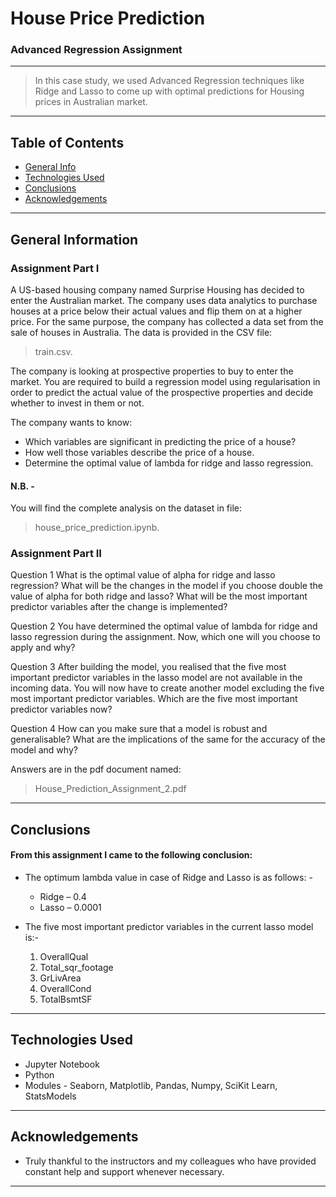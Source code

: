 # House Price Prediction
### Advanced Regression Assignment
------------------------------------------
> In this case study, we used Advanced Regression techniques like Ridge and Lasso to come up with optimal predictions for Housing prices in Australian market.

-------------------------------------------
## Table of Contents
* [General Info](#general-information)
* [Technologies Used](#technologies-used)
* [Conclusions](#conclusions)
* [Acknowledgements](#acknowledgements)

<!-- You can include any other section that is pertinent to your problem -->
-------------------------------------

## General Information

### Assignment Part I

A US-based housing company named Surprise Housing has decided to enter the Australian market. The company uses data analytics to purchase houses at a price below their actual values and flip them on at a higher price. For the same purpose, the company has collected a data set from the sale of houses in Australia. The data is provided in the CSV file:
> train.csv.

The company is looking at prospective properties to buy to enter the market. You are required to build a regression model using regularisation in order to predict the actual value of the prospective properties and decide whether to invest in them or not.

The company wants to know:

- Which variables are significant in predicting the price of a house?
- How well those variables describe the price of a house.
- Determine the optimal value of lambda for ridge and lasso regression.

#### N.B. - 
You will find the complete analysis on the dataset in file:
> house_price_prediction.ipynb.

### Assignment Part II

Question 1
What is the optimal value of alpha for ridge and lasso regression? What will be the changes in the model if you choose double the value of alpha for both ridge and lasso? What will be the most important predictor variables after the change is implemented?

Question 2
You have determined the optimal value of lambda for ridge and lasso regression during the assignment. Now, which one will you choose to apply and why?

Question 3
After building the model, you realised that the five most important predictor variables in the lasso model are not available in the incoming data. You will now have to create another model excluding the five most important predictor variables. Which are the five most important predictor variables now?

Question 4
How can you make sure that a model is robust and generalisable? What are the implications of the same for the accuracy of the model and why?

Answers are in the pdf document named:
> House_Prediction_Assignment_2.pdf

<!-- You don't have to answer all the questions - just the ones relevant to your project. -->
---------------------------------------------------

## Conclusions

#### From this assignment I came to the following conclusion:

- The optimum lambda value in case of Ridge and Lasso is as follows: -
  - Ridge – 0.4 
  - Lasso – 0.0001
    
- The five most important predictor variables in the current lasso model is:-
  1. OverallQual
  2. Total_sqr_footage
  3. GrLivArea
  4. OverallCond
  5. TotalBsmtSF 

<!-- You don't have to answer all the questions - just the ones relevant to your project. -->
-------------------------------------------

## Technologies Used

- Jupyter Notebook
- Python
- Modules - Seaborn, Matplotlib, Pandas, Numpy, SciKit Learn, StatsModels

<!-- As the libraries versions keep on changing, it is recommended to mention the version of library used in this project -->
-------------------------------------------------

## Acknowledgements
- Truly thankful to the instructors and my colleagues who have provided constant help and support whenever necessary.

---------------------------------------------------




<!-- Optional -->
<!-- ## License -->
<!-- This project is open source and available under the [... License](). -->

<!-- You don't have to include all sections - just the one's relevant to your project -->
